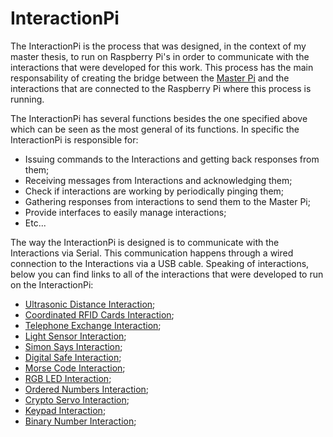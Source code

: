 # InteractionPi

The InteractionPi is the process that was designed, in the context of my master thesis, to run on Raspberry Pi's in order to communicate with the interactions that were developed for this work. This process has the main responsability of creating the bridge between the [Master Pi](https://github.com/pmsmm/MasterPi) and the interactions that are connected to the Raspberry Pi where this process is running.

The InteractionPi has several functions besides the one specified above which can be seen as the most general of its functions. In specific the InteractionPi is responsible for:

- Issuing commands to the Interactions and getting back responses from them;
- Receiving messages from Interactions and acknowledging them;
- Check if interactions are working by periodically pinging them;
- Gathering responses from interactions to send them to the Master Pi;
- Provide interfaces to easily manage interactions;
- Etc...

The way the InteractionPi is designed is to communicate with the Interactions via Serial. This communication happens through a wired connection to the Interactions via a USB cable. Speaking of interactions, below you can find links to all of the interactions that were developed to run on the InteractionPi:

- [Ultrasonic Distance Interaction](https://github.com/pmsmm/Ultrasonic-Distance-Interaction);
- [Coordinated RFID Cards Interaction](https://github.com/pmsmm/Coordinated-RFID-Cards-Interaction);
- [Telephone Exchange Interaction](https://github.com/pmsmm/Telephone-Exchange-Interaction);
- [Light Sensor Interaction](https://github.com/pmsmm/Light-Sensor-Interaction);
- [Simon Says Interaction](https://github.com/pmsmm/Simon-Says-Interaction);
- [Digital Safe Interaction](https://github.com/pmsmm/Digital-Safe-Interaction);
- [Morse Code Interaction](https://github.com/pmsmm/Morse-Code-Interaction);
- [RGB LED Interaction](https://github.com/pmsmm/RGB-LED-Interaction);
- [Ordered Numbers Interaction](https://github.com/pmsmm/Ordered-Numbers-Interaction);
- [Crypto Servo Interaction](https://github.com/pmsmm/Crypto-Servo-Interaction);
- [Keypad Interaction](https://github.com/pmsmm/Keypad-Interaction);
- [Binary Number Interaction](https://github.com/pmsmm/Binary-Number-Interaction);
